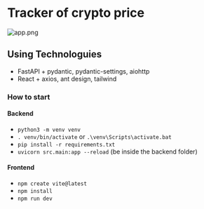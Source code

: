 
#  Tracker of crypto price 
![app.png](docs/app.png)


## Using Technologuies 
- FastAPI + pydantic, pydantic-settings, aiohttp
- React + axios, ant design, tailwind

### How to start 
#### Backend
- `python3 -m venv venv`
- `. venv/bin/activate` or `.\venv\Scripts\activate.bat`
- `pip install -r requirements.txt`
- `uvicorn src.main:app --reload` (be inside the backend folder)

#### Frontend
- `npm create vite@latest`
- `npm install`
- `npm run dev`
